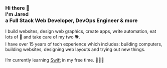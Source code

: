 <h3>Hi there 👋<br>I'm Jared<br> a Full Stack Web Developer, DevOps Engineer & more</h1
<h6>I build websites, design web graphics, create apps, write automation, eat lots of 🍝 and take care of my two 🐕.<br>I have over 15 years of tech experience which includes: building computers, building websites, designing web layouts and trying out new things.<br><br>I’m currently learning <a href="https://developer.apple.com/swift/">Swift</a> in my free time. 👨🏻‍💻</h6>



<!--
**HugeIRL/HugeIRL** is a ✨ _special_ ✨ repository because its `README.md` (this file) appears on your GitHub profile.

Here are some ideas to get you started:

- 🔭 I’m currently working on ...
- 🌱 I’m currently learning ...
- 👯 I’m looking to collaborate on ...
- 🤔 I’m looking for help with ...
- 💬 Ask me about ...
- 📫 How to reach me: ...
- 😄 Pronouns: ...
- ⚡ Fun fact: ...
-->
